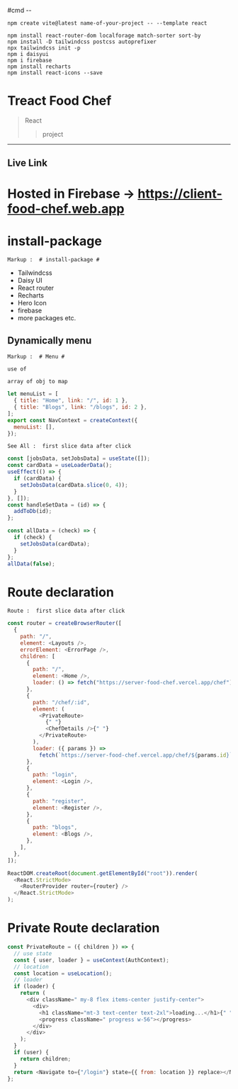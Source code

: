 #cmd --

```
npm create vite@latest name-of-your-project -- --template react
```

```
npm install react-router-dom localforage match-sorter sort-by
npm install -D tailwindcss postcss autoprefixer
npx tailwindcss init -p
npm i daisyui
npm i firebase
npm install recharts
npm install react-icons --save
```


# Treact Food Chef <a name="TOP"></a>

> React
>
> > project

---

## Live Link

# Hosted in Firebase -> https://client-food-chef.web.app

# install-package

    Markup :  # install-package #

- Tailwindcss
- Daisy UI
- React router
- Recharts
- Hero Icon
- firebase
- more packages etc.

## Dynamically menu

    Markup :  # Menu #

    use of

    array of obj to map

```javascript
let menuList = [
  { title: "Home", link: "/", id: 1 },
  { title: "Blogs", link: "/blogs", id: 2 },
];
export const NavContext = createContext({
  menuList: [],
});
```

    See All :  first slice data after click

```javascript
const [jobsData, setJobsData] = useState([]);
const cardData = useLoaderData();
useEffect(() => {
  if (cardData) {
    setJobsData(cardData.slice(0, 4));
  }
}, []);
const handleSetData = (id) => {
  addToDb(id);
};

const allData = (check) => {
  if (check) {
    setJobsData(cardData);
  }
};
allData(false);
```

# Route declaration

    Route :  first slice data after click

```javascript
const router = createBrowserRouter([
  {
    path: "/",
    element: <Layouts />,
    errorElement: <ErrorPage />,
    children: [
      {
        path: "/",
        element: <Home />,
        loader: () => fetch("https://server-food-chef.vercel.app/chef"),
      },
      {
        path: "/chef/:id",
        element: (
          <PrivateRoute>
            {" "}
            <ChefDetails />{" "}
          </PrivateRoute>
        ),
        loader: ({ params }) =>
          fetch(`https://server-food-chef.vercel.app/chef/${params.id}`),
      },
      {
        path: "login",
        element: <Login />,
      },
      {
        path: "register",
        element: <Register />,
      },
      {
        path: "blogs",
        element: <Blogs />,
      },
    ],
  },
]);

ReactDOM.createRoot(document.getElementById("root")).render(
  <React.StrictMode>
    <RouterProvider router={router} />
  </React.StrictMode>
);
```

# Private Route declaration

```javascript
const PrivateRoute = ({ children }) => {
  // use state
  const { user, loader } = useContext(AuthContext);
  // location
  const location = useLocation();
  // loader
  if (loader) {
    return (
      <div className=" my-8 flex items-center justify-center">
        <div>
          <h1 className="mt-3 text-center text-2xl">loading...</h1>{" "}
          <progress className=" progress w-56"></progress>
        </div>
      </div>
    );
  }
  if (user) {
    return children;
  }
  return <Navigate to={"/login"} state={{ from: location }} replace></Navigate>;
};
```
